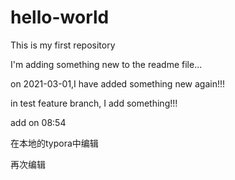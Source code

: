 # hello-world
This is my first repository

I'm adding something new to the readme file...

on 2021-03-01,I have added something new again!!!

in test feature branch, I add something!!!

add on 08:54

在本地的typora中编辑

再次编辑